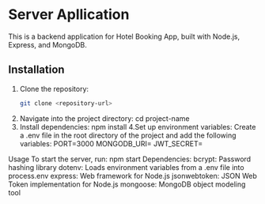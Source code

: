 # Server Apllication 

This is a backend application for Hotel Booking App, built with Node.js, Express, and MongoDB.

## Installation

1. Clone the repository:
   ```bash
   git clone <repository-url>
2. Navigate into the project directory:
   cd project-name
3. Install dependencies:
   npm install
4.Set up environment variables:
Create a .env file in the root directory of the project and add the following variables:
PORT=3000
MONGODB_URI=<your-mongodb-uri>
JWT_SECRET=<your-jwt-secret>

Usage
To start the server, run:
npm start
Dependencies:
bcrypt: Password hashing library
dotenv: Loads environment variables from a .env file into process.env
express: Web framework for Node.js
jsonwebtoken: JSON Web Token implementation for Node.js
mongoose: MongoDB object modeling tool
